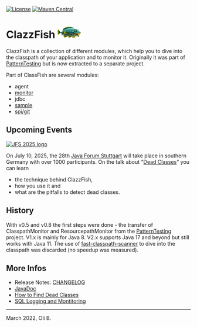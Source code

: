 [![License](https://img.shields.io/badge/License-Apache%202.0-blue.svg)](http://www.apache.org/licenses/LICENSE-2.0.html)
[![Maven Central](https://maven-badges.herokuapp.com/maven-central/de.aosd.clazzfish/clazzfish/badge.svg)](https://maven-badges.herokuapp.com/maven-central/de.aosd.clazzfish/clazzfish)

# ClazzFish <img src="src/doc/images/clazzfish-128x64.png" width="64">

ClazzFish is a collection of different modules, which help you to dive into the classpath of your application and to monitor it.
Originally it was part of [PatternTesting](http://patterntesting.org) but is now extracted to a separate project.

Part of ClassFish are several modules:

* agent
* [monitor](monitor/README.md)
* jdbc
* [sample](sample/README.md)
* [spi/git](spi/git/README.md)


## Upcoming Events

[<img src="https://www.java-forum-stuttgart.de/static/61b0bbc7e54c0a0363d7445042598e64/Banner_JFS2025_Speaker_e_468x60.jpg" alt="JFS 2025 logo">](https://www.java-forum-stuttgart.de/vortraege/dead-classes/)

On July 10, 2025, the 28th [Java Forum Stuttgart](https://www.java-forum-stuttgart.de/) will take place in southern Germany with over 1000 participants.
On the talk about "[Dead Classes](https://www.java-forum-stuttgart.de/vortraege/dead-classes/)" you can learn 

* the technique behind ClazzFish,
* how you use it and
* what are the pitfalls to detect dead classes.


## History

With v0.5 and v0.8 the first steps were done - the transfer of ClasspathMonitor and ResourcepathMonitor from the [PatternTesting](http://patterntesting.org) project.
V1.x is mainly for Java 8.
V2.x supports Java 17 and beyond but still works with Java 11.
The use of [fast-classpath-scanner](https://github.com/lukehutch/fast-classpath-scanner) to dive into the classpath was discarded (no speedup was measured).



## More Infos

* Release Notes: [CHANGELOG](CHANGELOG.md)
* [JavaDoc](http://aosd.de/ClazzFish/)
* [How to Find Dead Classes](src/doc/DeadClasses.adoc)
* [SQL Logging and Montitoring](src/doc/SQL-Logging.adoc)

---
March 2022,
Oli B.
